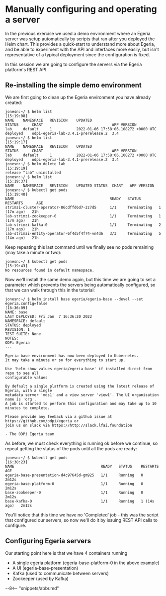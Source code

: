 <!-- SPDX-License-Identifier: CC-BY-4.0 -->
<!-- Copyright Contributors to the ODPi Egeria project 2021. -->

# Manually configuring and operating a server

In the previous exercise we used a demo environment where an Egeria server was setup
automatically by scripts that ran after you deployed the Helm chart. This provides a quick-start
to understand more about Egeria, and be able to experiment with the API and interfaces more easily,
but isn't representative of a typical deployment since the configuration is fixed.

In this session we are going to configure the servers via the Egeria platform's REST API.

## Re-installing the simple demo environment

We are first going to clean up the Egeria environment you have already created:

```
jonesn:~/ $ helm list                                                                                                        [15:19:08]
NAME	NAMESPACE	REVISION	UPDATED                             	STATUS  	CHART                             	APP VERSION
lab 	default  	1       	2022-01-06 17:58:06.108272 +0000 UTC	deployed	odpi-egeria-lab-3.4.1-prerelease.2	3.4
jonesn:~/ $ helm list                                                                                                                  [15:19:17]
NAME	NAMESPACE	REVISION	UPDATED                             	STATUS  	CHART                             	APP VERSION
lab 	default  	1       	2022-01-06 17:58:06.108272 +0000 UTC	deployed	odpi-egeria-lab-3.4.1-prerelease.2	3.4
jonesn:~/ $ helm delete lab                                                                                                            [15:19:19]
release "lab" uninstalled
jonesn:~/ $ helm list                                                                                                                  [15:19:37]
NAME	NAMESPACE	REVISION	UPDATED	STATUS	CHART	APP VERSION
jonesn:~/ $ kubectl get pods                                                                                                           [15:19:40]
NAME                                           READY   STATUS        RESTARTS      AGE
strimzi-cluster-operator-86cdffd6d7-2z7d5      1/1     Terminating   1 (17m ago)   21h
lab-strimzi-zookeeper-0                        1/1     Terminating   1 (17m ago)   21h
lab-strimzi-kafka-0                            1/1     Terminating   2 (17m ago)   21h
lab-strimzi-entity-operator-6f4d5f4f74-vn4d6   3/3     Terminating   5 (14m ago)   21h
```
Keep repeating this last command until we finally see no pods remaining (may take a minute or two):
```
jonesn:~/ $ kubectl get pods                                                                                                           [15:19:43]
No resources found in default namespace.
```

Now we'll install the same demo again, but this time we are going to set a parameter
which prevents the servers being automatically configured, so that we can walk through
this in the tutorial:
```
jonesn:~/ $ helm install base egeria/egeria-base --devel --set egeria.config=false                                                     [16:36:09]
NAME: base
LAST DEPLOYED: Fri Jan  7 16:36:20 2022
NAMESPACE: default
STATUS: deployed
REVISION: 1
TEST SUITE: None
NOTES:
ODPi Egeria
---

Egeria base environment has now been deployed to Kubernetes.
It may take a minute or so for everything to start up.

Use 'helm show values egeria/egeria-base' if installed direct from repo to see all
configurable values

By default a single platform is created using the latest release of Egeria, with a single
metadata server 'mds1' and a view server 'view1'. The UI organization name is 'org'.
A job is started to perform this configuration and may take up to 10 minutes to complete.

Please provide any feeback via a github issue at https://github.com/odpi/egeria or
join us on slack via https://http://slack.lfai.foundation

- The ODPi Egeria team
```
As before, we must check everything is running ok before we continue, so repeat getting
the status of the pods until all the pods are ready:
```
jonesn:~/ $ kubectl get pods                                                                                                           [16:38:23]
NAME                                       READY   STATUS    RESTARTS      AGE
egeria-base-presentation-d4c97645d-gm925   1/1     Running   0             2m12s
egeria-base-platform-0                     1/1     Running   0             2m12s
base-zookeeper-0                           1/1     Running   0             2m12s
base-kafka-0                               1/1     Running   1 (14s ago)   2m12s
```
You'll notice that this time we have no 'Completed' job - this was the script that configured our servers,
so now we'll do it by issuing REST API calls to configure.

## Configuring Egeria servers

Our starting point here is that we have 4 containers running
 * A single egeria platform (egeria-base-platform-0 in the above example)
 * A UI (egeria-base-presentation)
 * Kafka (used to communicate between servers)
 * Zookeeper (used by Kafka)



--8<-- "snippets/abbr.md"
